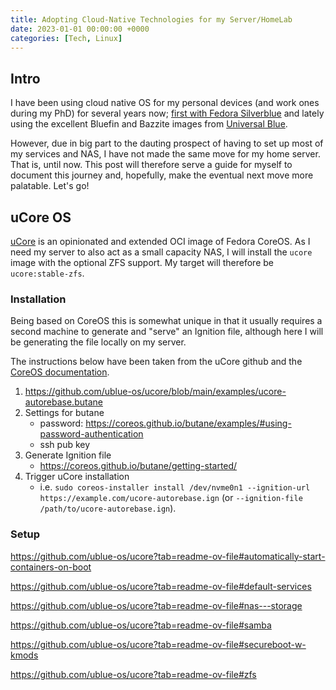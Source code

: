 ```yaml
---
title: Adopting Cloud-Native Technologies for my Server/HomeLab 
date: 2023-01-01 00:00:00 +0000
categories: [Tech, Linux]
---
```


## Intro

I have been using cloud native OS for my personal devices (and work ones during my PhD) for several years now; 
[first with Fedora Silverblue](https://fercrcode.github.io/posts/SilverblueSetup/) 
and lately using the excellent Bluefin and Bazzite images from [Universal Blue](https://universal-blue.org/).

However, due in big part to the dauting prospect of having to set up most of my services and NAS, I have not made the same move for my home server. That is, until now. This post will therefore serve a guide for myself to document this journey and, hopefully, make the eventual next move more palatable. Let's go!

## uCore OS

[uCore](https://github.com/ublue-os/ucore?tab=readme-ov-file#ucore) is an opinionated and extended OCI image of Fedora CoreOS.
As I need my server to also act as a small capacity NAS, I will install the `ucore` image with the optional ZFS support.
My target will therefore be `ucore:stable-zfs`.

### Installation

Being based on CoreOS this is somewhat unique in that it usually requires a second machine to generate and "serve" an Ignition file, although here I will be generating the file locally on my server.

The instructions below have been taken from the uCore github and the [CoreOS documentation](https://docs.fedoraproject.org/en-US/fedora-coreos/bare-metal/).


1. https://github.com/ublue-os/ucore/blob/main/examples/ucore-autorebase.butane
2. Settings for butane
   - password: https://coreos.github.io/butane/examples/#using-password-authentication
   - ssh pub key
3. Generate Ignition file
   - https://coreos.github.io/butane/getting-started/
4. Trigger uCore installation
   - i.e. `sudo coreos-installer install /dev/nvme0n1 --ignition-url https://example.com/ucore-autorebase.ign` (or `--ignition-file /path/to/ucore-autorebase.ign`). 

### Setup

https://github.com/ublue-os/ucore?tab=readme-ov-file#automatically-start-containers-on-boot

https://github.com/ublue-os/ucore?tab=readme-ov-file#default-services

https://github.com/ublue-os/ucore?tab=readme-ov-file#nas---storage

https://github.com/ublue-os/ucore?tab=readme-ov-file#samba

https://github.com/ublue-os/ucore?tab=readme-ov-file#secureboot-w-kmods

https://github.com/ublue-os/ucore?tab=readme-ov-file#zfs



